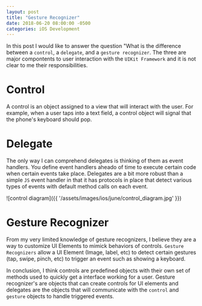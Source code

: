 ```yaml
---
layout: post
title: "Gesture Recognizer"
date: 2018-06-20 08:00:00 -0500
categories: iOS Development 
---
```


In this post I would like to answer the question "What is the difference between a `control`, a `delegate`, and a `gesture recognizer`. The three are major compontents to user interaction with the `UIKit Framework` and it is not clear to me their responsibilities.

# Control
A control is an object assigned to a view that will interact with the user. For example, when a user taps into a text field, a control object will signal that the phone's keyboard should pop. 

# Delegate 
The only way I can comprehend delegates is thinking of them as event handlers. You define event handlers aheado of time to execute certain code when certain events take place. Delegates are a bit more robust than a simple `JS` event handler in that it has protocols in place that detect various types of events with default method calls on each event. 

![control diagram]({{ '/assets/images/ios/june/control_diagram.jpg' }})

# Gesture Recognizer
From my very limited knowledge of gesture recognizers, I believe they are a way to customize UI Elements to mimick behaviors of controls. `Gesture Recognizers` allow a UI Element (Image, label, etc) to detect certain gestures (tap, swipe, pinch, etc) to trigger an event such as showing a keyboard. 

In conclusion, I think controls are predefined objects with their own set of methods used to quickly get a interface working for a user. Gesture recognizer's are objects that can create controls for UI elements and delegates are the objects that will communicate with the `control` and `gesture` objects to handle triggered events.

